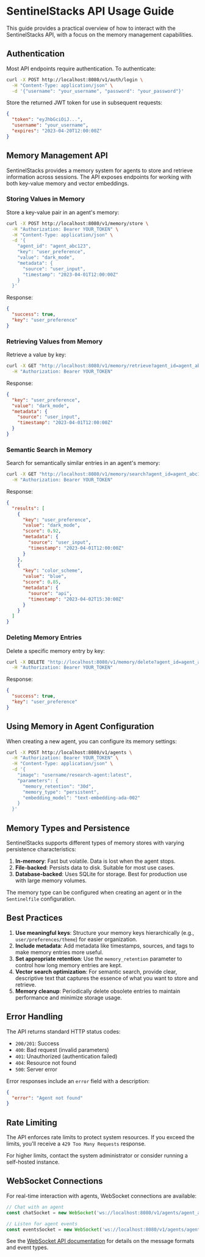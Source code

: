 # SentinelStacks API Usage Guide

This guide provides a practical overview of how to interact with the SentinelStacks API, with a focus on the memory management capabilities.

## Authentication

Most API endpoints require authentication. To authenticate:

```bash
curl -X POST http://localhost:8080/v1/auth/login \
  -H "Content-Type: application/json" \
  -d '{"username": "your_username", "password": "your_password"}'
```

Store the returned JWT token for use in subsequent requests:

```json
{
  "token": "eyJhbGciOiJ...",
  "username": "your_username",
  "expires": "2023-04-20T12:00:00Z"
}
```

## Memory Management API

SentinelStacks provides a memory system for agents to store and retrieve information across sessions. The API exposes endpoints for working with both key-value memory and vector embeddings.

### Storing Values in Memory

Store a key-value pair in an agent's memory:

```bash
curl -X POST http://localhost:8080/v1/memory/store \
  -H "Authorization: Bearer YOUR_TOKEN" \
  -H "Content-Type: application/json" \
  -d '{
    "agent_id": "agent_abc123",
    "key": "user_preference",
    "value": "dark_mode",
    "metadata": {
      "source": "user_input",
      "timestamp": "2023-04-01T12:00:00Z"
    }
  }'
```

Response:

```json
{
  "success": true,
  "key": "user_preference"
}
```

### Retrieving Values from Memory

Retrieve a value by key:

```bash
curl -X GET "http://localhost:8080/v1/memory/retrieve?agent_id=agent_abc123&key=user_preference" \
  -H "Authorization: Bearer YOUR_TOKEN"
```

Response:

```json
{
  "key": "user_preference",
  "value": "dark_mode",
  "metadata": {
    "source": "user_input",
    "timestamp": "2023-04-01T12:00:00Z"
  }
}
```

### Semantic Search in Memory

Search for semantically similar entries in an agent's memory:

```bash
curl -X GET "http://localhost:8080/v1/memory/search?agent_id=agent_abc123&query=user%20settings&limit=5&threshold=0.7" \
  -H "Authorization: Bearer YOUR_TOKEN"
```

Response:

```json
{
  "results": [
    {
      "key": "user_preference",
      "value": "dark_mode",
      "score": 0.92,
      "metadata": {
        "source": "user_input",
        "timestamp": "2023-04-01T12:00:00Z"
      }
    },
    {
      "key": "color_scheme",
      "value": "blue",
      "score": 0.85,
      "metadata": {
        "source": "api",
        "timestamp": "2023-04-02T15:30:00Z"
      }
    }
  ]
}
```

### Deleting Memory Entries

Delete a specific memory entry by key:

```bash
curl -X DELETE "http://localhost:8080/v1/memory/delete?agent_id=agent_abc123&key=user_preference" \
  -H "Authorization: Bearer YOUR_TOKEN"
```

Response:

```json
{
  "success": true,
  "key": "user_preference"
}
```

## Using Memory in Agent Configuration

When creating a new agent, you can configure its memory settings:

```bash
curl -X POST http://localhost:8080/v1/agents \
  -H "Authorization: Bearer YOUR_TOKEN" \
  -H "Content-Type: application/json" \
  -d '{
    "image": "username/research-agent:latest",
    "parameters": {
      "memory_retention": "30d",
      "memory_type": "persistent",
      "embedding_model": "text-embedding-ada-002"
    }
  }'
```

## Memory Types and Persistence

SentinelStacks supports different types of memory stores with varying persistence characteristics:

1. **In-memory**: Fast but volatile. Data is lost when the agent stops.
2. **File-backed**: Persists data to disk. Suitable for most use cases.
3. **Database-backed**: Uses SQLite for storage. Best for production use with large memory volumes.

The memory type can be configured when creating an agent or in the `Sentinelfile` configuration.

## Best Practices

1. **Use meaningful keys**: Structure your memory keys hierarchically (e.g., `user/preferences/theme`) for easier organization.
2. **Include metadata**: Add metadata like timestamps, sources, and tags to make memory entries more useful.
3. **Set appropriate retention**: Use the `memory_retention` parameter to control how long memory entries are kept.
4. **Vector search optimization**: For semantic search, provide clear, descriptive text that captures the essence of what you want to store and retrieve.
5. **Memory cleanup**: Periodically delete obsolete entries to maintain performance and minimize storage usage.

## Error Handling

The API returns standard HTTP status codes:
- `200/201`: Success
- `400`: Bad request (invalid parameters)
- `401`: Unauthorized (authentication failed)
- `404`: Resource not found
- `500`: Server error

Error responses include an `error` field with a description:

```json
{
  "error": "Agent not found"
}
```

## Rate Limiting

The API enforces rate limits to protect system resources. If you exceed the limits, you'll receive a `429 Too Many Requests` response.

For higher limits, contact the system administrator or consider running a self-hosted instance.

## WebSocket Connections

For real-time interaction with agents, WebSocket connections are available:

```javascript
// Chat with an agent
const chatSocket = new WebSocket('ws://localhost:8080/v1/agents/agent_abc123/chat');

// Listen for agent events
const eventsSocket = new WebSocket('ws://localhost:8080/v1/agents/agent_abc123/events');
```

See the [WebSocket API documentation](./websocket-api.md) for details on the message formats and event types. 
